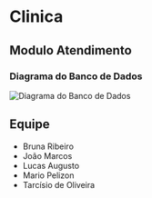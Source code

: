 # Clinica

## Modulo Atendimento

### Diagrama do Banco de Dados

![Diagrama do Banco de Dados](https://i.imgur.com/AHc1TqW.png)

## Equipe
* Bruna Ribeiro
* João Marcos
* Lucas Augusto
* Mario Pelizon
* Tarcísio de Oliveira
